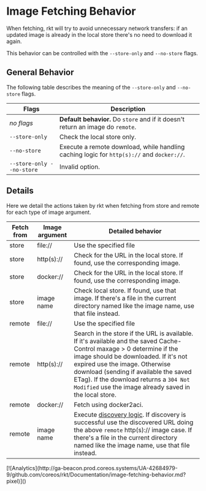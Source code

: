 # Image Fetching Behavior

When fetching, rkt will try to avoid unnecessary network transfers: if an updated image is already in the local store there's no need to download it again.

This behavior can be controlled with the `--store-only` and `--no-store` flags.

## General Behavior

The following table describes the meaning of the `--store-only` and `--no-store` flags.

Flags                     | Description
------------------------- | ---------------------------------------------------------------------------------------------------
_no flags_                | **Default behavior.** Do `store` and if it doesn't return an image do `remote`.
`--store-only`            | Check the local store only.
`--no-store`              | Execute a remote download, while handling caching logic for `http(s)://` and `docker://`.
`--store-only --no-store` | Invalid option.

## Details

Here we detail the actions taken by rkt when fetching from store and remote for each type of image argument.

Fetch from   | Image argument     | Detailed behavior
------------ | ------------------ | --------------------------------------------------------------------------------------------
store        | file://            | Use the specified file
store        | http(s)://         | Check for the URL in the local store. If found, use the corresponding image.
store        | docker://          | Check for the URL in the local store. If found, use the corresponding image.
store        | image name         | Check local store. If found, use that image. If there's a file in the current directory named like the image name, use that file instead.
remote       | file://            | Use the specified file
remote       | http(s)://         | Search in the store if the URL is available. If it's available and the saved Cache-Control maxage > 0 determine if the image should be downloaded. If it's not expired use the image. Otherwise download (sending if available the saved ETag). If the download returns a `304 Not Modified` use the image already saved in the local store.
remote       | docker://          | Fetch using docker2aci.
remote       | image name         | Execute [discovery logic][discovery-logic]. If discovery is successful use the discovered URL doing the above `remote` http(s):// image case. If there's a file in the current directory named like the image name, use that file instead.


[discovery-logic]: https://github.com/appc/spec/blob/master/spec/discovery.md#app-container-image-discovery

<!-- BEGIN ANALYTICS --> [![Analytics](http://ga-beacon.prod.coreos.systems/UA-42684979-9/github.com/coreos/rkt/Documentation/image-fetching-behavior.md?pixel)]() <!-- END ANALYTICS -->

